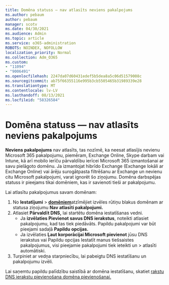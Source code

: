 ```yaml
---
title: Domēna statuss — nav atlasīts neviens pakalpojums
ms.author: pebaum
author: pebaum
manager: scotv
ms.date: 04/30/2021
ms.audience: Admin
ms.topic: article
ms.service: o365-administration
ROBOTS: NOINDEX, NOFOLLOW
localization_priority: Normal
ms.collection: Adm_O365
ms.custom:
- "11094"
- "9006491"
ms.openlocfilehash: 2247da07d60431edef5b5dea8a5c06d51579008c
ms.sourcegitcommit: ab75f66355116e995b3cb5505465b31989339e28
ms.translationtype: MT
ms.contentlocale: lv-LV
ms.lasthandoff: 08/13/2021
ms.locfileid: "58326584"
---
```

# <a name="domain-status---no-services-selected"></a>Domēna statuss — nav atlasīts neviens pakalpojums

**Neviens pakalpojums** nav atlasīts, tas nozīmē, ka neesat atlasījis nevienu Microsoft 365 pakalpojumu, piemēram, Exchange Online, Skype darbam vai Intune, kā arī mobilo ierīču pārvaldību ierīcei Microsoft 365 izmantošanai ar savu pielāgoto domēnu. Ja izmantojat hibrīdo Exchange (Exchange lokāli ar Exchange Online) vai ārēju surogātpasta filtrēšanu ar Exchange un nevienu citu Microsoft pakalpojumi, varat ignorēt šo ziņojumu. Domēna darbspējas statuss ir pieejams tikai domēniem, kas ir savienoti tieši ar pakalpojumu.

Lai atlasītu pakalpojumus savam domēnam:

1. No **Iestatījumi**  >  [**domēniem**](https://admin.microsoft.com/Adminportal/Home)atzīmējiet izvēles rūtiņu blakus domēnam ar statusa ziņojumu **Nav atlasīti pakalpojumi.**
1. Atlasiet **Pārvaldīt DNS,** lai startētu domēna iestatīšanas vedni.
    - Ja **izvēlaties Pievienot savus DNS ierakstus**, noteikti atlasiet pakalpojumu, kad tas tiek piedāvāts. Papildu pakalpojumi var būt pieejami sadaļā **Papildu opcijas.**
    - Ja izvēlaties **Ļaut korporācijai Microsoft pievienot** jūsu DNS ierakstus vai Papildu opcijas Iestatīt manus tiešsaistes pakalpojumus, visi pieejamie pakalpojumi tiek ieteikti un   >   atlasīti automātiski.
1. Turpiniet ar vedņa starpniecību, lai pabeigtu DNS iestatīšanu un pakalpojumu izvēli.
 
Lai saņemtu papildu palīdzību saistībā ar domēna iestatīšanu, skatiet [rakstu DNS ierakstu pievienošana domēna pievienošanai.](https://docs.microsoft.com/microsoft-365/admin/get-help-with-domains/create-dns-records-at-any-dns-hosting-provider)

